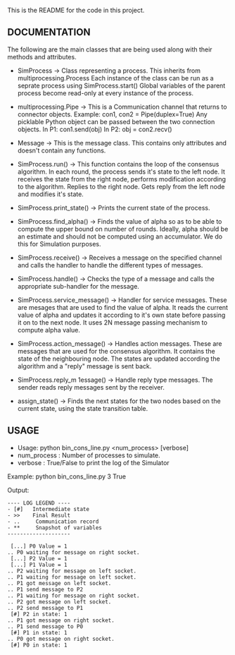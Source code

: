 This is the README for the code in this project.

## DOCUMENTATION
The following are the main classes that are being used along with their methods
and attributes.

- SimProcess -> Class representing a process. This inherits from multiprocessing.Process
              Each instance of the class can be run as a seprate process using SimProcess.start()
              Global variables of the parent process become read-only at every instance of the process.

- multiprocessing.Pipe -> This is a Communication channel that returns to connector objects.
                        Example: con1, con2 = Pipe(duplex=True)
                        Any picklable Python object can be passed between the two
                        connection objects.
                        In P1: con1.send(obj)
                        In P2: obj = con2.recv()

- Message -> This is the message class. This contains only attributes and doesn't contain
           any functions.

- SimProcess.run() -> This function contains the loop of the consensus algorithm.
                    In each round, the process sends it's state to the left node.
                    It receives the state from the right node, performs modification
                    according to the algorithm.
                    Replies to the right node. Gets reply from the left node and modifies it's state.

- SimProcess.print_state() -> Prints the current state of the process.

- SimProcess.find_alpha() -> Finds the value of alpha so as to be able to compute the upper
                           bound on number of rounds.
                           Ideally, alpha should be an estimate and should not be computed
                           using an accumulator.
                           We do this for Simulation purposes.

- SimProcess.receive() -> Receives a message on the specified channel and calls the handler to
                        handle the different types of messages.

- SimProcess.handle() -> Checks the type of a message and calls the appropriate sub-handler
                       for the message.

- SimProcess.service_message() -> Handler for service messages. These are mesages that are
                                used to find the value of alpha.
                                It reads the current value of alpha and updates it
                                according to it's own state before passing it on to the next node.
                                It uses 2N message passing mechanism to compute alpha value.

- SimProcess.action_message()  -> Handles action messages. These are messages that are used for the
                                consensus algorithm.
                                It contains the state of the neighbouring node. The states are
                                updated according the algorithm and a "reply" message is sent back.


- SimProcess.reply_m 1essage() -> Handle reply type messages. The sender reads reply messages sent by the receiver.

- assign_state() -> Finds the next states for the two nodes based on the current state, using the state
                  transition table.


## USAGE

- Usage: python bin_cons_line.py <num_process> <order> [verbose]
- num_process : Number of processes to simulate.
- verbose : True/False to print the log of the Simulator

Example: python bin_cons_line.py 3 True

Output:
```
---- LOG LEGEND ----
- [#]	Intermediate state
- >>	Final Result
- ..	 Communication record
- **	 Snapshot of variables
--------------------

 [...] P0 Value = 1
.. P0 waiting for message on right socket.
 [...] P2 Value = 1
 [...] P1 Value = 1
.. P2 waiting for message on left socket.
.. P1 waiting for message on left socket.
.. P1 got message on left socket.
.. P1 send message to P2
.. P1 waiting for message on right socket.
.. P2 got message on left socket.
.. P2 send message to P1
 [#] P2 in state: 1
.. P1 got message on right socket.
.. P1 send message to P0
 [#] P1 in state: 1
.. P0 got message on right socket.
 [#] P0 in state: 1
```
